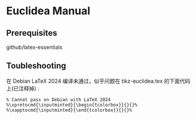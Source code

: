 # Euclidea Manual

## Prerequisites

github/latex-essentials

## Toubleshooting

在 Debian LaTeX 2024 编译未通过，似乎问题在 tikz-euclidea.tex 的下面代码上(已注释掉) :

```
% Cannot pass on Debian with LaTeX 2024
%\xpretocmd{\inputminted}{\begin{tcolorbox}}{}{}%
%\xapptocmd{\inputminted}{\end{tcolorbox}}{}{}%
```
